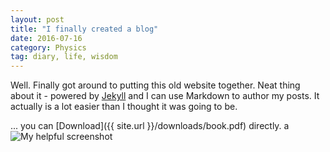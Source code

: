 ```yaml
---
layout: post
title: "I finally created a blog"
date: 2016-07-16
category: Physics
tag: diary, life, wisdom
---
```

Well. Finally got around to putting this old website together. 
Neat thing about it - powered by [Jekyll](http://jekyllrb.com) and I can use Markdown to author my posts. 
It actually is a lot easier than I thought it was going to be.


... you can [Download]({{ site.url }}/downloads/book.pdf) directly.
a
![My helpful screenshot]({{site.url}}/assets/gstk.jpg)
